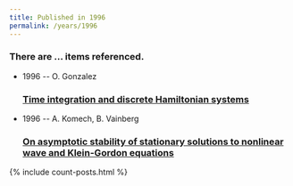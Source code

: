 ```yaml
---
title: Published in 1996
permalink: /years/1996
---
```


<h3 id="number-posts">There are ... items referenced.</h3>
<ul class="post-list">
<li><span class='post-meta'>1996 -- O. Gonzalez</span><h3><a class='post-link' href="{{ site.baseurl }}/time-integration-and-discrete-hamiltonian-systems">Time integration and discrete Hamiltonian systems</a></h3></li>
<li><span class='post-meta'>1996 -- A. Komech, B. Vainberg</span><h3><a class='post-link' href="{{ site.baseurl }}/on-asymptotic-stability-of-stationary-solutions-to-nonlinear-wave-and-klein-gordon-equations">On asymptotic stability of stationary solutions to nonlinear wave and Klein-Gordon equations</a></h3></li>

</ul>
{% include count-posts.html %}
